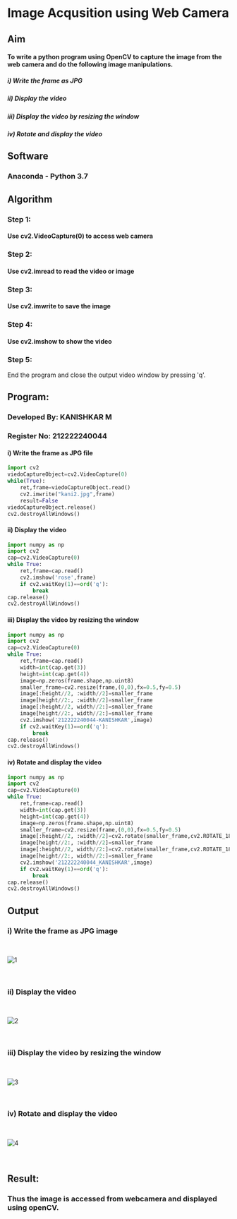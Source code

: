 # Image Acqusition using Web Camera
## Aim
 
#### To write a python program using OpenCV to capture the image from the web camera and do the following image manipulations.
##### i) Write the frame as JPG 
##### ii) Display the video 
##### iii) Display the video by resizing the window
##### iv) Rotate and display the video

## Software 

### Anaconda - Python 3.7

## Algorithm

### Step 1:

#### Use cv2.VideoCapture(0) to access web camera

### Step 2:

#### Use cv2.imread to read the video or image

### Step 3:

#### Use cv2.imwrite to save the image

### Step 4:

#### Use cv2.imshow to show the video

### Step 5:

End the program and close the output video window by pressing 'q'.

## Program:

### Developed By: KANISHKAR M
### Register No: 212222240044

#### i) Write the frame as JPG file
```py
import cv2
viedoCaptureObject=cv2.VideoCapture(0)
while(True):
    ret,frame=viedoCaptureObject.read()
    cv2.imwrite("kani2.jpg",frame)
    result=False
viedoCaptureObject.release()
cv2.destroyAllWindows()
```
#### ii) Display the video
```py
import numpy as np
import cv2
cap=cv2.VideoCapture(0)
while True:
    ret,frame=cap.read()
    cv2.imshow('rose',frame)
    if cv2.waitKey(1)==ord('q'):
        break
cap.release()
cv2.destroyAllWindows()
```

#### iii) Display the video by resizing the window
```py
import numpy as np
import cv2
cap=cv2.VideoCapture(0)
while True:
    ret,frame=cap.read()
    width=int(cap.get(3))
    height=int(cap.get(4))
    image=np.zeros(frame.shape,np.uint8)
    smaller_frame=cv2.resize(frame,(0,0),fx=0.5,fy=0.5)
    image[:height//2, :width//2]=smaller_frame
    image[height//2:, :width//2]=smaller_frame
    image[:height//2, width//2:]=smaller_frame
    image[height//2:, width//2:]=smaller_frame
    cv2.imshow('212222240044-KANISHKAR',image)
    if cv2.waitKey(1)==ord('q'):
        break
cap.release()
cv2.destroyAllWindows()
```
#### iv) Rotate and display the video

```py
import numpy as np
import cv2
cap=cv2.VideoCapture(0)
while True:
    ret,frame=cap.read()
    width=int(cap.get(3))
    height=int(cap.get(4))
    image=np.zeros(frame.shape,np.uint8)
    smaller_frame=cv2.resize(frame,(0,0),fx=0.5,fy=0.5)
    image[:height//2, :width//2]=cv2.rotate(smaller_frame,cv2.ROTATE_180)
    image[height//2:, :width//2]=smaller_frame
    image[:height//2, width//2:]=cv2.rotate(smaller_frame,cv2.ROTATE_180)
    image[height//2:, width//2:]=smaller_frame
    cv2.imshow('212222240044_KANISHKAR',image)
    if cv2.waitKey(1)==ord('q'):
        break
cap.release()
cv2.destroyAllWindows()
```
## Output

### i) Write the frame as JPG image
</br>

![1](https://github.com/KANISHKAR2607/Image_Acqusition-_using_Web_Camera/assets/118886772/cbbc1ccf-58d6-4f18-9bb8-85b6135b823f)


</br>


### ii) Display the video
</br>

![2](https://github.com/KANISHKAR2607/Image_Acqusition-_using_Web_Camera/assets/118886772/d83167f6-3fdf-4b9b-b788-dbe2a512191c)


</br>


### iii) Display the video by resizing the window
</br>

![3](https://github.com/KANISHKAR2607/Image_Acqusition-_using_Web_Camera/assets/118886772/17b8ed89-0440-4a77-9439-34c4bd33ce5b)


</br>



### iv) Rotate and display the video
</br>

![4](https://github.com/KANISHKAR2607/Image_Acqusition-_using_Web_Camera/assets/118886772/19264310-34c8-4cec-bda2-113ed717cbd0)


</br>





## Result:
### Thus the image is accessed from webcamera and displayed using openCV.
